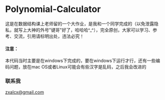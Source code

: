 # Polynomial-Calculator
这是在数据结构课上老师留的一个大作业，是我和一个同学完成的（以免泄露隐私，就写上大神的外号"键哥"好了，哈哈哈^_^），完全原创，大家可以学习、参考、交流，引用请标明出处，违法必究！
#### 注意：
本代码当时主要是在windows下完成的，要在windows下运行才行，还有一些编码问题，放在mac OS或者Linux可能会有些汉字是乱码，之后我会改进的
### 联系我
zxalcx@gmail.com
